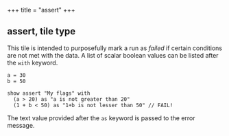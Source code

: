 +++
title = "assert"
+++

## assert, tile type

This tile is intended to purposefully mark a run as _failed_ if certain conditions are not met with the data. A list of scalar boolean values can be listed after the `with` keyword.

```envision
a = 30
b = 50

show assert "My flags" with
  (a > 20) as "a is not greater than 20"
  (1 + b < 50) as "1+b is not lesser than 50" // FAIL!
```

The text value provided after the `as` keyword is passed to the error message.
